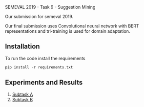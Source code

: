 SEMEVAL 2019 - Task 9 - Suggestion Mining

Our submission for semeval 2019.

Our final submission uses Convolutional neural network with BERT representations and tri-training is used for domain adaptation.

## Installation
To run the code install the requirements

```python
pip install -r requirements.txt
```

## Experiments and Results

1. [Subtask A](experiments/subtask_a/README.md)
2. [Subtask B](experiments/subtask_a/README.md)
